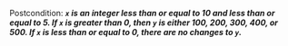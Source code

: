Postcondition: ***`x` is an integer less than or equal to 10 and less than or equal to 5. If `x` is greater than 0, then `y` is either 100, 200, 300, 400, or 500. If `x` is less than or equal to 0, there are no changes to `y`.***